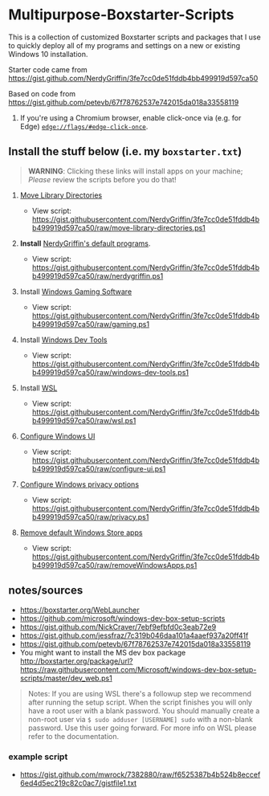 # Multipurpose-Boxstarter-Scripts

This is a collection of customized Boxstarter scripts and packages that I use to quickly deploy all of my programs and settings on a new or existing Windows 10 installation.

Starter code came from <https://gist.github.com/NerdyGriffin/3fe7cc0de51fddb4bb499919d597ca50>

Based on code from <https://gist.github.com/petevb/67f78762537e742015da018a33558119>

1. If you're using a Chromium browser, enable click-once via (e.g. for Edge) [`edge://flags/#edge-click-once`](edge://flags/#edge-click-once).

## Install the stuff below (i.e. my `boxstarter.txt`)

> **WARNING**: Clicking these links will install apps on your machine; _Please_ review the scripts before you do that!

1. [Move Library Directories](https://boxstarter.org/package/nr/url?https://gist.githubusercontent.com/NerdyGriffin/3fe7cc0de51fddb4bb499919d597ca50/raw/move-library-directories.ps1)

   - View script: <https://gist.githubusercontent.com/NerdyGriffin/3fe7cc0de51fddb4bb499919d597ca50/raw/move-library-directories.ps1>

2. **Install** [NerdyGriffin's default programs](https://boxstarter.org/package/nr/url?https://gist.githubusercontent.com/NerdyGriffin/3fe7cc0de51fddb4bb499919d597ca50/raw/nerdygriffin.ps1).

   - View script: <https://gist.githubusercontent.com/NerdyGriffin/3fe7cc0de51fddb4bb499919d597ca50/raw/nerdygriffin.ps1>

3. Install [Windows Gaming Software](https://boxstarter.org/package/nr/url?https://gist.githubusercontent.com/NerdyGriffin/3fe7cc0de51fddb4bb499919d597ca50/raw/gaming.ps1)

   - View script: <https://gist.githubusercontent.com/NerdyGriffin/3fe7cc0de51fddb4bb499919d597ca50/raw/gaming.ps1>

4. Install [Windows Dev Tools](https://boxstarter.org/package/nr/url?https://gist.githubusercontent.com/NerdyGriffin/3fe7cc0de51fddb4bb499919d597ca50/raw/windows-dev-tools.ps1)

   - View script: <https://gist.githubusercontent.com/NerdyGriffin/3fe7cc0de51fddb4bb499919d597ca50/raw/windows-dev-tools.ps1>

5. Install [WSL](https://boxstarter.org/package/nr/url?https://gist.githubusercontent.com/NerdyGriffin/3fe7cc0de51fddb4bb499919d597ca50/raw/wsl.ps1)

   - View script: <https://gist.githubusercontent.com/NerdyGriffin/3fe7cc0de51fddb4bb499919d597ca50/raw/wsl.ps1>

6. [Configure Windows UI](https://boxstarter.org/package/nr/url?https://gist.githubusercontent.com/NerdyGriffin/3fe7cc0de51fddb4bb499919d597ca50/raw/configure-ui.ps1)

   - View script: <https://gist.githubusercontent.com/NerdyGriffin/3fe7cc0de51fddb4bb499919d597ca50/raw/configure-ui.ps1>

7. [Configure Windows privacy options](https://boxstarter.org/package/nr/url?https://gist.githubusercontent.com/NerdyGriffin/3fe7cc0de51fddb4bb499919d597ca50/raw/privacy.ps1)

   - View script: <https://gist.githubusercontent.com/NerdyGriffin/3fe7cc0de51fddb4bb499919d597ca50/raw/privacy.ps1>

8. [Remove default Windows Store apps](https://boxstarter.org/package/nr/url?https://gist.githubusercontent.com/NerdyGriffin/3fe7cc0de51fddb4bb499919d597ca50/raw/removeWindowsApps.ps1)

   - View script: <https://gist.githubusercontent.com/NerdyGriffin/3fe7cc0de51fddb4bb499919d597ca50/raw/removeWindowsApps.ps1>

## notes/sources

- <https://boxstarter.org/WebLauncher>
- <https://github.com/microsoft/windows-dev-box-setup-scripts>
- <https://gist.github.com/NickCraver/7ebf9efbfd0c3eab72e9>
- <https://gist.github.com/jessfraz/7c319b046daa101a4aaef937a20ff41f>
- <https://gist.github.com/petevb/67f78762537e742015da018a33558119>
- You might want to install the MS dev box package
  <http://boxstarter.org/package/url?https://raw.githubusercontent.com/Microsoft/windows-dev-box-setup-scripts/master/dev_web.ps1>

> Notes:
> If you are using WSL there's a followup step we recommend after running the setup script. When the script finishes you will only have a root user with a blank password. You should manually create a non-root user via `$ sudo adduser [USERNAME] sudo` with a non-blank password. Use this user going forward. For more info on WSL please refer to the documentation.

### example script

- <https://gist.github.com/mwrock/7382880/raw/f6525387b4b524b8eccef6ed4d5ec219c82c0ac7/gistfile1.txt>
